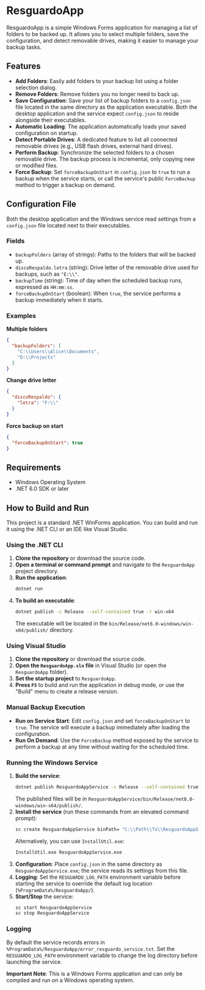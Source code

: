 # ResguardoApp

ResguardoApp is a simple Windows Forms application for managing a list of folders to be backed up. It allows you to select multiple folders, save the configuration, and detect removable drives, making it easier to manage your backup tasks.

## Features

-   **Add Folders**: Easily add folders to your backup list using a folder selection dialog.
-   **Remove Folders**: Remove folders you no longer need to back up.
-   **Save Configuration**: Save your list of backup folders to a `config.json` file located in the same directory as the application executable. Both the desktop application and the service expect `config.json` to reside alongside their executables.
-   **Automatic Loading**: The application automatically loads your saved configuration on startup.
-   **Detect Portable Drives**: A dedicated feature to list all connected removable drives (e.g., USB flash drives, external hard drives).
-   **Perform Backup**: Synchronize the selected folders to a chosen removable drive. The backup process is incremental, only copying new or modified files.
-   **Force Backup**: Set `forceBackupOnStart` in `config.json` to `true` to run a backup when the service starts, or call the service's public `ForceBackup` method to trigger a backup on demand.

## Configuration File

Both the desktop application and the Windows service read settings from a `config.json` file located next to their executables.

### Fields

- `backupFolders` (array of strings): Paths to the folders that will be backed up.
- `discoRespaldo.letra` (string): Drive letter of the removable drive used for backups, such as `"E:\\"`.
- `backupTime` (string): Time of day when the scheduled backup runs, expressed as `HH:mm:ss`.
- `forceBackupOnStart` (boolean): When `true`, the service performs a backup immediately when it starts.

### Examples

**Multiple folders**

```json
{
  "backupFolders": [
    "C:\\Users\\Alice\\Documents",
    "D:\\Projects"
  ]
}
```

**Change drive letter**

```json
{
  "discoRespaldo": {
    "letra": "F:\\"
  }
}
```

**Force backup on start**

```json
{
  "forceBackupOnStart": true
}
```

## Requirements

-   Windows Operating System
-   .NET 6.0 SDK or later

## How to Build and Run

This project is a standard .NET WinForms application. You can build and run it using the .NET CLI or an IDE like Visual Studio.

### Using the .NET CLI

1.  **Clone the repository** or download the source code.
2.  **Open a terminal or command prompt** and navigate to the `ResguardoApp` project directory.
3.  **Run the application**:
    ```sh
    dotnet run
    ```
4.  **To build an executable**:
    ```sh
    dotnet publish -c Release --self-contained true -r win-x64
    ```
    The executable will be located in the `bin/Release/net6.0-windows/win-x64/publish/` directory.

### Using Visual Studio

1.  **Clone the repository** or download the source code.
2.  **Open the `ResguardoApp.sln` file** in Visual Studio (or open the `ResguardoApp` folder).
3.  **Set the startup project** to `ResguardoApp`.
4.  **Press `F5`** to build and run the application in debug mode, or use the "Build" menu to create a release version.

### Manual Backup Execution

-   **Run on Service Start**: Edit `config.json` and set `forceBackupOnStart` to `true`. The service will execute a backup immediately after loading the configuration.
-   **Run On Demand**: Use the `ForceBackup` method exposed by the service to perform a backup at any time without waiting for the scheduled time.
 
### Running the Windows Service

1.  **Build the service**:
    ```sh
    dotnet publish ResguardoAppService -c Release --self-contained true -r win-x64
    ```
    The published files will be in `ResguardoAppService/bin/Release/net8.0-windows/win-x64/publish/`.
2.  **Install the service** (run these commands from an elevated command prompt):
    ```cmd
    sc create ResguardoAppService binPath= "C:\\Path\\To\\ResguardoAppService.exe" start= auto
    ```
    Alternatively, you can use `InstallUtil.exe`:
    ```cmd
    InstallUtil.exe ResguardoAppService.exe
    ```
3.  **Configuration**: Place `config.json` in the same directory as `ResguardoAppService.exe`; the service reads its settings from this file.
4.  **Logging**: Set the `RESGUARDO_LOG_PATH` environment variable before starting the service to override the default log location (`%ProgramData%/ResguardoApp/`).
5.  **Start/Stop** the service:
    ```cmd
    sc start ResguardoAppService
    sc stop ResguardoAppService
    ```

### Logging

By default the service records errors in `%ProgramData%/ResguardoApp/error_resguardo_service.txt`. Set the `RESGUARDO_LOG_PATH` environment variable to change the log directory before launching the service.

**Important Note**: This is a Windows Forms application and can only be compiled and run on a Windows operating system.
